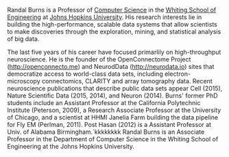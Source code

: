 
Randal Burns is a Professor of [Computer Science](http://www.cs.jhu.edu) in the [Whiting School of Engineering](http://wse.jhu.edu) at [Johns Hopkins University](http://jhu.edu).  His research interests lie in building the high-performance, scalable data systems that allow scientists to make discoveries through the exploration, mining, and statistical analysis of big data. 

The last five years of his career have focused primarlily on high-throughput neuroscience.  He is the founder of the OpenConnectome Project (http://openconnecto.me) and NeurodData (http://neurodata.io) sites that democratize access to world-class data sets, including electron-microscopy connectomics, CLARITY and array tomography data.  Recent neuroscience publications that describe public data sets appear Cell (2015), Nature Scientific Data (2015, 2014), and Neuron (2014).  Burns' former PhD students include an Assistant Professor at the California Polytechnic Institute (Peterson, 2009), a Research Associate Professor at the University of Chicago, and a scientist at HHMI Janelia Farm building the data pipeline for Fly EM (Perlman, 2011).  Post Hasan (2012) is a Assistant Professor at Univ. of Alabama Birmingham.`kkkkkkkk
Randal Burns is an Associate Professor in the Department of Computer Science in the Whiting School of Engineering at the Johns Hopkins University.  


